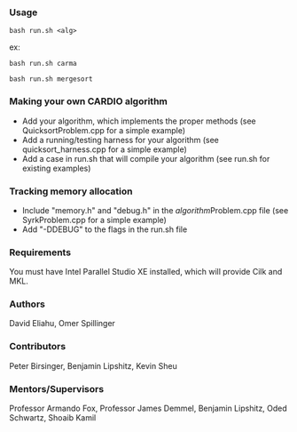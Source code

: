 ### Usage
```
bash run.sh <alg>
```
ex:
```
bash run.sh carma
```
```
bash run.sh mergesort
```

### Making your own CARDIO algorithm
*  Add your algorithm, which implements the proper methods (see QuicksortProblem.cpp for a simple example)
*  Add a running/testing harness for your algorithm (see quicksort_harness.cpp for a simple example)
*  Add a case in run.sh that will compile your algorithm (see run.sh for existing examples)

### Tracking memory allocation
*  Include "memory.h" and "debug.h" in the *algorithm*Problem.cpp file (see SyrkProblem.cpp for a simple example)
*  Add "-DDEBUG" to the flags in the run.sh file

### Requirements
You must have Intel Parallel Studio XE installed, which will provide Cilk and MKL.

### Authors
David Eliahu, Omer Spillinger

### Contributors
Peter Birsinger, Benjamin Lipshitz, Kevin Sheu

### Mentors/Supervisors
Professor Armando Fox, Professor James Demmel, Benjamin Lipshitz, Oded Schwartz, Shoaib Kamil
